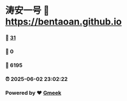 # 涛安一号 :link: https://bentaoan.github.io 
### :page_facing_up: [31](https://bentaoan.github.io/tag.html) 
### :speech_balloon: 0 
### :hibiscus: 6195 
### :alarm_clock: 2025-06-02 23:02:22 
### Powered by :heart: [Gmeek](https://github.com/Meekdai/Gmeek)
